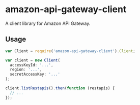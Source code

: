 # amazon-api-gateway-client
A client library for Amazon API Gateway.

## Usage
```js
var Client = require('amazon-api-gateway-client').Client;

var client = new Client(
  accessKeyId: '...',
  region: '...',
  secretAccessKey: '...'
);

client.listRestapis().then(function (restapis) {
  // ...
});
```
